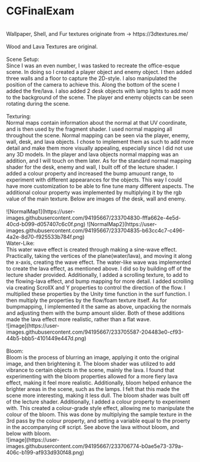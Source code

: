 # CGFinalExam
<br>
Wallpaper, Shell, and Fur textures originate from -> https://3dtextures.me/ <br>
<br>
Wood and Lava Textures are original. <br>
<br>
Scene Setup:<br>
Since I was an even number, I was tasked to recreate the office-esque scene. In doing so I created a player object and enemy object. I then added three walls and a floor to capture the 2D-style. I also manipulated the position of the camera to achieve this. Along the bottom of the scene I added the fire/lava. I also added 2 desk objects with lamp lights to add more to the background of the scene. The player and enemy objects can be seen rotating during the scene. <br>
<br>
Texturing: <br>
Normal maps contain information about the normal at that UV coordinate, and is then used by the fragment shader. I used normal mapping all throughout the scene. Normal mapping can be seen via the player, enemy, wall, desk, and lava objects. I chose to implement them as such to add more detail and make them more visually appealing, especially since I did not use any 3D models. In the player and lava objects normal mapping was an addition, and I will touch on them later. As for the standard normal mapping shader for the desk, enemy and wall, I built off of the lecture shader. I added a colour property and increased the bump amuount range, to experiment with different appearances for the objects. This way I could have more customization to be able to fine tune many different aspects. The additional colour property was implemented by multiplying it by the rgb value of the main texture. Below are images of the desk, wall and enemy. <br>
<br>
![NormalMap1](https://user-images.githubusercontent.com/94195667/233704830-fffa662e-4e5d-40cd-b099-d057407c6c0f.png)
![NormalMap2](https://user-images.githubusercontent.com/94195667/233704835-b63cc4c7-c496-4a2e-8d70-f925533b784f.png)
<br>
Water-Like: <br>
This water wave effect is created through making a sine-wave effect. Practically, taking the vertices of the plane(water/lava), and moving it along the x-axis, creating the wave effect. The water-like wave was implemented to create the lava effect, as mentioned above. I did so by building off of the lecture shader provided. Additionally, I added a scrolling texture, to add to the flowing-lava effect, and bump mapping for more detail. I added scrolling via creating ScrollX and Y properties to control the direction of the flow. I multiplied these properties by the Unity time function in the surf function. I then multiply the properties by the flow/foam texture itself. As for bumpmapping, I implemented it the same as above, unpacking the normals and adjusting them with the bump amount slider. Both of these additions made the lava effect more realistic, rather than a flat wave. <br>
![image](https://user-images.githubusercontent.com/94195667/233705587-204483e0-cf93-44b5-bbb5-4101449e447d.png) <br>
<br>
Bloom: <br>
Bloom is the process of blurring an image, applying it onto the original image, and then brightening it. The bloom shader was utilized to add vibrance to certain objects in the scene, mainly the lava. I found that experimenting with the bloom properties allowed for a more fiery lava effect, making it feel more realistic. Additionally, bloom helped enhance the brighter areas in the scene, such as the lamps. I felt that this made the scene more interesting, making it less dull. The bloom shader was built off of the lecture shader. Additionally, I added a colour property to experiment with. This created a colour-grade style effect, allowing me to manipulate the colour of the bloom. This was done by multiplying the sample texture in the 3rd pass by the colour property, and setting a variable equal to the proerty in the accompanying c# script. See above the lava without bloom, and below with bloom. <br>
![image](https://user-images.githubusercontent.com/94195667/233706774-b0ae5e73-379a-406c-b199-af933d930f48.png)
<br>



